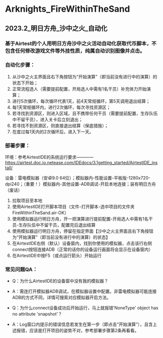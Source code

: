 # Arknights_FireWithinTheSand
## 2023.2_明日方舟_沙中之火_自动化

### 基于Airtest的个人用明日方舟沙中之火活动自动化获取代币脚本，不包含任何修改游戏文件等外挂性质，纯属自动识别图像并点击。

### 自动化步骤：
  1. 从沙中之火主界面且右下角按钮为“开始演算”（即当前没有进行中的演算）的状态下开始；
  2. 正常流程选人（需要提前配置，开局选人中需有1名干员）补充体力开始演算；
  3. 进行5次循环，每次循环代表1天，前4天常规循环，第5天调用退出结算；
  4. 每1天常规循环内，进行2次循环，每次寻找资源区；
  5. 若寻找到资源区，则进入区域，且不携带任何干员（需要提前配置，生存队伍中不留干员），进入关卡后立刻退出；
  6. 若寻找不到资源区，则直接退出结算（保底措施）；
  7. 在度过每1天内的2次循环后，进入下一天。

### 部署步骤：

  环境：参考AirtestIDE的系统运行要求————https://airtest.doc.io.netease.com/IDEdocs/3.1getting_started/AirtestIDE_install/
  
  设备：雷电模拟器（安卓9.0 64位）；模拟器内-性能设置-平板版-1280x720-dpi240；（重要！）模拟器内-其他设置-ADB调试-开启本地连接；装有明日方舟（废话）
  
  1. 拉取项目至本地
  2. 使用AirtestIDE打开脚本项目（文件-打开脚本-选中项目的文件夹FireWithinTheSand.air-OK）
  3. 使用模拟器运行明日方舟，开一把演算进行提前配置-开局选人中需有1名干员-生存队伍中不留干员，配置完后退出结算
  4. 使用模拟器运行明日方舟，停留在指定界面【沙中之火主界面且右下角按钮为“开始演算”（即当前没有进行中的演算）的状态】
  5. 在AirtestIDE右侧（默认）设备窗内，找到你使用的模拟器，点击该行右侧connect按钮连接ADB（正常的话你的设备运行画面将会显示在设备窗内）
  6. 在AirtestIDE中按F5（或点运行箭头）开始运行
  
### 常见问题QA：
- Q：为什么AirtestIDE的设备窗中没有我的模拟器？
- A：需连打开模拟器ADB调试，在模拟器设置中配置。非雷电模拟器可能连接ADB的方式不同，详情可搜索对应模拟器开启方法。

- Q：为什么connect设备成功后开始运行，马上就报错'NoneType' object has no attribute 'snapshot'？
- A：Log窗口内提示的错误信息若发生在第一步（即点击“开始演算”），且含上述报错，应该是打开项目的姿势不对，参考部署步骤第2条再看看。
